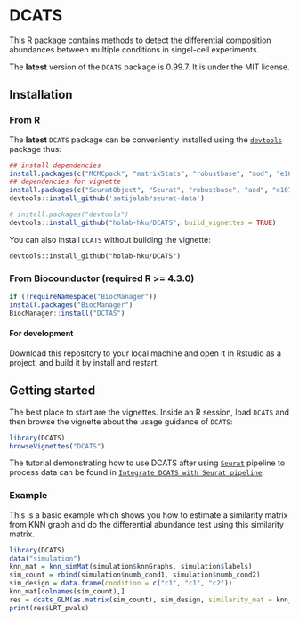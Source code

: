 
<!-- README.md is generated from README.Rmd. Please edit that file -->

# DCATS

<!-- badges: start -->
<!-- badges: end -->

This R package contains methods to detect the differential composition
abundances between multiple conditions in singel-cell experiments.

The **latest** version of the `DCATS` package is 0.99.7. It is under the
MIT license.

## Installation

### From R

The **latest** `DCATS` package can be conveniently installed using the
[`devtools`](https://www.rstudio.com/products/rpackages/devtools/)
package thus:

``` r
## install dependencies
install.packages(c("MCMCpack", "matrixStats", "robustbase", "aod", "e1071"))
## dependencies for vignette
install.packages(c("SeuratObject", "Seurat", "robustbase", "aod", "e1071"))
devtools::install_github('satijalab/seurat-data')
```

``` r
# install.packages("devtools")
devtools::install_github("holab-hku/DCATS", build_vignettes = TRUE)
```

You can also install `DCATS` without building the vignette:

    devtools::install_github("holab-hku/DCATS")

### From Biocounductor (required R &gt;= 4.3.0)

``` r
if (!requireNamespace("BiocManager"))
install.packages("BiocManager")
BiocManager::install("DCTAS")
```

#### For development

Download this repository to your local machine and open it in Rstudio as
a project, and build it by install and restart.

## Getting started

The best place to start are the vignettes. Inside an R session, load
`DCATS` and then browse the vignette about the usage guidance of
`DCATS`:

``` r
library(DCATS)
browseVignettes("DCATS")
```

The tutorial demonstrating how to use DCATS after using
[`Seurat`](https://satijalab.org/seurat/index.html) pipeline to process
data can be found in
[`Integrate DCATS with Seurat pipeline`](https://htmlpreview.github.io/?https://github.com/linxy29/DCATS_anlysis/blob/master/vignette/Integrate_with_seurat.html).

### Example

This is a basic example which shows you how to estimate a similarity
matrix from KNN graph and do the differential abundance test using this
similarity matrix.

``` r
library(DCATS)
data("simulation")
knn_mat = knn_simMat(simulation$knnGraphs, simulation$labels)
sim_count = rbind(simulation$numb_cond1, simulation$numb_cond2)
sim_design = data.frame(condition = c("c1", "c1", "c2"))
knn_mat[colnames(sim_count),]
res = dcats_GLM(as.matrix(sim_count), sim_design, similarity_mat = knn_mat)
print(res$LRT_pvals)
```
